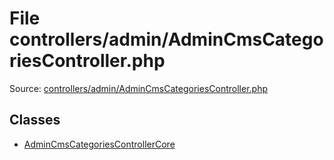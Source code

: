 File controllers/admin/AdminCmsCategoriesController.php
=========

Source: [controllers/admin/AdminCmsCategoriesController.php](https://github.com/PrestaShop/PrestaShop/blob/1.5.6.2/controllers/admin/AdminCmsCategoriesController.php)


Classes
-------

* [AdminCmsCategoriesControllerCore](class.AdminCmsCategoriesControllerCore.md)


